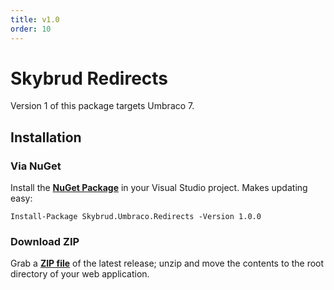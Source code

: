 ```yaml
---
title: v1.0
order: 10
---
```


# Skybrud Redirects

Version 1 of this package targets Umbraco 7.

## Installation

### Via NuGet

Install the [**NuGet Package**](https://www.nuget.org/packages/Skybrud.Umbraco.Redirects) in your Visual Studio project. Makes updating easy:

```
Install-Package Skybrud.Umbraco.Redirects -Version 1.0.0
```

### Download ZIP

Grab a [**ZIP file**](https://github.com/skybrud/Skybrud.Umbraco.Redirects/releases/tag/v1.0.0) of the latest release; unzip and move the contents to the root directory of your web application.